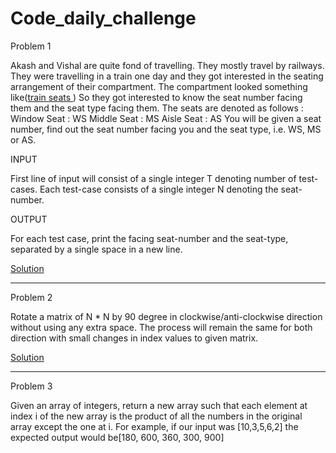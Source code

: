 # Code_daily_challenge
Problem 1

Akash and Vishal are quite fond of travelling. They mostly travel by railways. They were travelling in a train one day and 
they got interested in the seating arrangement of their compartment. The compartment looked something like(<a href="https://github.com/radhamgr/code_daily_challenge/blob/master/train%20seats.jpg">train seats </a>)
So they got interested to know the seat number facing them and the seat type facing them. The seats are denoted as follows :
Window Seat : WS
Middle Seat : MS
Aisle Seat : AS
You will be given a seat number, find out the seat number facing you and the seat type, i.e. WS, MS or AS.

INPUT

First line of input will consist of a single integer T denoting number of test-cases. Each test-case consists of a single integer N denoting the seat-number.

OUTPUT

For each test case, print the facing seat-number and the seat-type, separated by a single space in a new line.


<a href="https://github.com/radhamgr/code_daily_challenge/blob/master/seating%20arrangements.py">Solution</a>
******************************************************************************************************************************************
Problem 2

Rotate a matrix of N * N by 90 degree in clockwise/anti-clockwise direction without using any extra space.
The process will remain the same for both direction with small changes in index values to given matrix.


<a href="https://github.com/radhamgr/code_daily_challenge/blob/master/clockwise_rotation.py">Solution</a>
******************************************************************************************************************************************
Problem 3

Given an array of integers, return a new array such that each element at index i of the new array is the product of all the numbers in the original array except the one at i.
For example, if our input was [10,3,5,6,2] the expected output would be[180, 600, 360, 300, 900]
